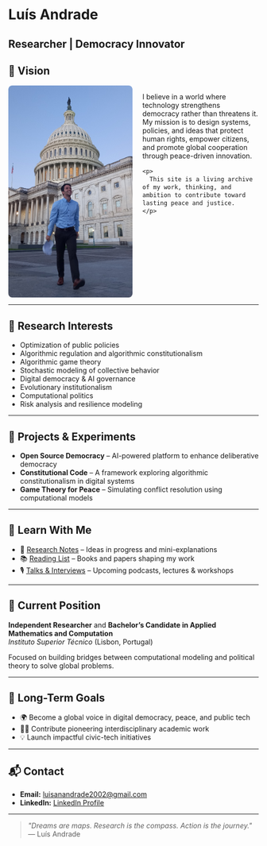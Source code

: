# Luís Andrade

## Researcher | Democracy Innovator 

<h2>🌟 Vision</h2>

<div style="display: flex; align-items: flex-start; gap: 20px;">

  <img src="20240908_063407 (3).jpg" alt="Luís Andrade" width="250" style="border-radius: 8px;">

  <div>
    <p>
      I believe in a world where technology strengthens democracy rather than threatens it.  
      My mission is to design systems, policies, and ideas that protect human rights, empower citizens,  
      and promote global cooperation through peace-driven innovation.
    </p>

    <p>
      This site is a living archive of my work, thinking, and ambition to contribute toward lasting peace and justice.
    </p>
  </div>

</div>

---

## 🔬 Research Interests

- Optimization of public policies  
- Algorithmic regulation and algorithmic constitutionalism  
- Algorithmic game theory  
- Stochastic modeling of collective behavior  
- Digital democracy & AI governance  
- Evolutionary institutionalism  
- Computational politics  
- Risk analysis and resilience modeling  

---

## 🚀 Projects & Experiments

- **Open Source Democracy** – AI-powered platform to enhance deliberative democracy  
- **Constitutional Code** – A framework exploring algorithmic constitutionalism in digital systems  
- **Game Theory for Peace** – Simulating conflict resolution using computational models  

---

## 📘 Learn With Me

- 🧠 [Research Notes](#) – Ideas in progress and mini-explanations  
- 📚 [Reading List](#) – Books and papers shaping my work  
- 🎙️ [Talks & Interviews](#) – Upcoming podcasts, lectures & workshops  

---

## 🧭 Current Position

**Independent Researcher** and **Bachelor’s Candidate in Applied Mathematics and Computation**  
*Instituto Superior Técnico* (Lisbon, Portugal)

Focused on building bridges between computational modeling and political theory to solve global problems.

---

## 🧠 Long-Term Goals

- 🌍 Become a global voice in digital democracy, peace, and public tech  
- 🧑‍🏫 Contribute pioneering interdisciplinary academic work  
- 💡 Launch impactful civic-tech initiatives  

---

## 📬 Contact

- **Email:** [luisanandrade2002@gmail.com](mailto:luisanandrade2002@gmail.com)  
- **LinkedIn:** [LinkedIn Profile](https://www.linkedin.com/in/lu%C3%ADs-ant%C3%B3nio-andrade-215238236/)

---

> *"Dreams are maps. Research is the compass. Action is the journey."*  
> — Luís Andrade
